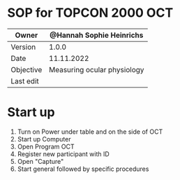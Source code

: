 # SOP for TOPCON 2000 OCT 

| Owner | @Hannah Sophie Heinrichs  |
| --- | --- |
| Version | 1.0.0 |
| Date | 11.11.2022 |
| Objective | Measuring ocular physiology |
| Last edit |  |

# Start up

1. Turn on Power under table and on the side of OCT
2. Start up Computer
3. Open Program OCT
4. Register new participant with ID
5. Open "Capture"
6. Start general followed by specific procedures
